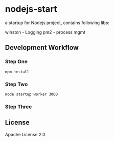 # nodejs-start

a startup for Nodejs project, contains following libs:

winston - Logging
pm2     - process mgmt

## Development Workflow

### Step One

```
npm install 
```
### Step Two

```
node startup worker 3000
```
### Step Three

## License

Apache License 2.0
